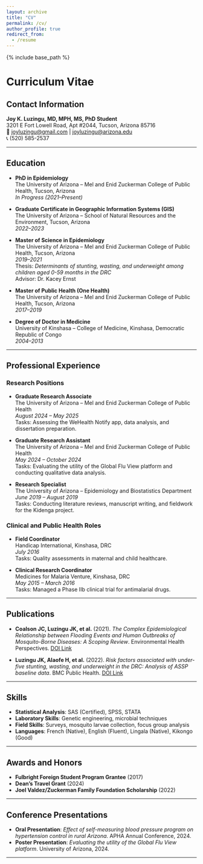 ```yaml
---
layout: archive
title: "CV"
permalink: /cv/
author_profile: true
redirect_from:
  - /resume
---
```


{% include base_path %}

# Curriculum Vitae

## Contact Information
**Joy K. Luzingu, MD, MPH, MS, PhD Student**  
3201 E Fort Lowell Road, Apt #2044, Tucson, Arizona 85716  
📧 [joyluzingu@gmail.com](mailto:joyluzingu@gmail.com) | [joyluzingu@arizona.edu](mailto:joyluzingu@arizona.edu)  
📞 (520) 585-2537  

---

## Education
- **PhD in Epidemiology**  
  The University of Arizona – Mel and Enid Zuckerman College of Public Health, Tucson, Arizona  
  *In Progress (2021–Present)*

- **Graduate Certificate in Geographic Information Systems (GIS)**  
  The University of Arizona – School of Natural Resources and the Environment, Tucson, Arizona  
  *2022–2023*

- **Master of Science in Epidemiology**  
  The University of Arizona – Mel and Enid Zuckerman College of Public Health, Tucson, Arizona  
  *2019–2021*  
  Thesis: *Determinants of stunting, wasting, and underweight among children aged 0-59 months in the DRC*  
  Advisor: Dr. Kacey Ernst

- **Master of Public Health (One Health)**  
  The University of Arizona – Mel and Enid Zuckerman College of Public Health, Tucson, Arizona  
  *2017–2019*

- **Degree of Doctor in Medicine**  
  University of Kinshasa – College of Medicine, Kinshasa, Democratic Republic of Congo  
  *2004–2013*

---

## Professional Experience
### Research Positions
- **Graduate Research Associate**  
  The University of Arizona – Mel and Enid Zuckerman College of Public Health  
  *August 2024 – May 2025*  
  Tasks: Assessing the WeHealth Notify app, data analysis, and dissertation preparation.

- **Graduate Research Assistant**  
  The University of Arizona – Mel and Enid Zuckerman College of Public Health  
  *May 2024 – October 2024*  
  Tasks: Evaluating the utility of the Global Flu View platform and conducting qualitative data analysis.

- **Research Specialist**  
  The University of Arizona – Epidemiology and Biostatistics Department  
  *June 2019 – August 2019*  
  Tasks: Conducting literature reviews, manuscript writing, and fieldwork for the Kidenga project.

### Clinical and Public Health Roles
- **Field Coordinator**  
  Handicap International, Kinshasa, DRC  
  *July 2016*  
  Tasks: Quality assessments in maternal and child healthcare.

- **Clinical Research Coordinator**  
  Medicines for Malaria Venture, Kinshasa, DRC  
  *May 2015 – March 2016*  
  Tasks: Managed a Phase IIb clinical trial for antimalarial drugs.

---

## Publications
- **Coalson JC, Luzingu JK, et al.** (2021). *The Complex Epidemiological Relationship between Flooding Events and Human Outbreaks of Mosquito-Borne Diseases: A Scoping Review*. Environmental Health Perspectives. [DOI Link](https://doi.org/10.1289/EHP8887)

- **Luzingu JK, Alaofe H, et al.** (2022). *Risk factors associated with under-five stunting, wasting, and underweight in the DRC: Analysis of ASSP baseline data*. BMC Public Health. [DOI Link](https://bmcpublichealth.biomedcentral.com/articles/10.1186/s12889-022-14842-x)

---

## Skills
- **Statistical Analysis**: SAS (Certified), SPSS, STATA  
- **Laboratory Skills**: Genetic engineering, microbial techniques  
- **Field Skills**: Surveys, mosquito larvae collection, focus group analysis  
- **Languages**: French (Native), English (Fluent), Lingala (Native), Kikongo (Good)

---

## Awards and Honors
- **Fulbright Foreign Student Program Grantee** (2017)  
- **Dean’s Travel Grant** (2024)  
- **Joel Valdez/Zuckerman Family Foundation Scholarship** (2022)  

---

## Conference Presentations
- **Oral Presentation**: *Effect of self-measuring blood pressure program on hypertension control in rural Arizona*. APHA Annual Conference, 2024.  
- **Poster Presentation**: *Evaluating the utility of the Global Flu View platform*. University of Arizona, 2024.

---
